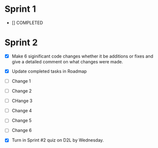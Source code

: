 # Sprint 1
- [] COMPLETED


# Sprint 2
- [x] Make 6 siginificant code changes whether it be additions or fixes and give a detailed comment on what changes were made.
- [x] Update completed tasks in Roadmap
- [ ] Change 1
- [ ] Change 2
- [ ] CHange 3
- [ ] Change 4
- [ ] Change 5
- [ ] Change 6

      
- [x] Turn in Sprint #2 quiz on D2L by Wednesday.
